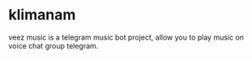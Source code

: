 # klimanam
veez music is a telegram music bot project, allow you to play music on voice chat group telegram. 
